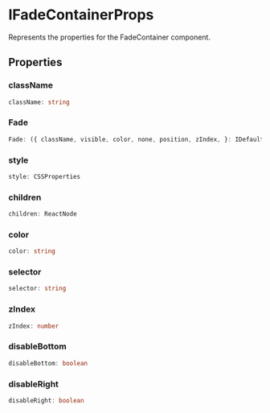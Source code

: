 # IFadeContainerProps

Represents the properties for the FadeContainer component.

## Properties

### className

```ts
className: string
```

### Fade

```ts
Fade: ({ className, visible, color, none, position, zIndex, }: IDefaultFadeProps) => Element
```

### style

```ts
style: CSSProperties
```

### children

```ts
children: ReactNode
```

### color

```ts
color: string
```

### selector

```ts
selector: string
```

### zIndex

```ts
zIndex: number
```

### disableBottom

```ts
disableBottom: boolean
```

### disableRight

```ts
disableRight: boolean
```

